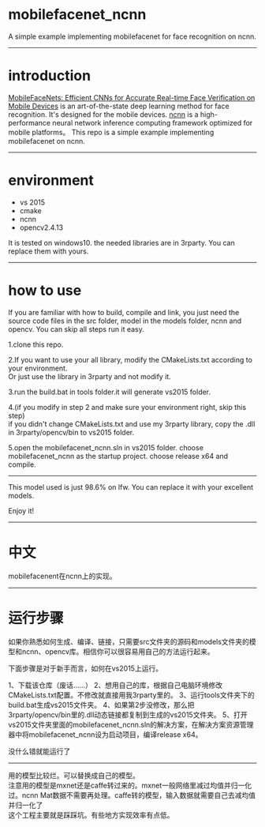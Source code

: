 # mobilefacenet_ncnn
A simple example implementing mobilefacenet for face recognition on ncnn. 

---
# introduction
[MobileFaceNets: Efficient CNNs for Accurate Real-time Face Verification on Mobile Devices](https://arxiv.org/abs/1804.07573) is an art-of-the-state deep learning method for face recognition. It's designed for the mobile devices. 
[ncnn](https://github.com/Tencent/ncnn) is a high-performance neural network inference computing framework optimized for mobile platforms。
This repo is a simple example implementing mobilefacenet on ncnn.

---
# environment
- vs 2015
- cmake
- ncnn
- opencv2.4.13

It is tested on windows10. the needed libraries are in 3rparty. You can replace them with yours.

---
# how to use
If you are familiar with how to build, compile and link, you just need the source code files in the src folder, model in the models folder, ncnn and opencv. You can skip all steps run it easy.

1.clone this repo.

2.If you want to use your all library, modify the CMakeLists.txt according to your environment. <br>
Or just use the library in 3rparty and not modify it.

3.run the build.bat in tools folder.it will generate vs2015 folder.

4.(if you modify in step 2 and make sure your environment right, skip this step)<br>
if you didn't change CMakeLists.txt and use my 3rparty library, copy the .dll in 3rparty/opencv/bin to vs2015 folder.

5.open the mobilefacenet_ncnn.sln in vs2015 folder. choose mobilefacenet_ncnn as the startup project. choose release x64 and compile.

---
This model used is just 98.6% on lfw. You can replace it with your excellent models.

Enjoy it!

---
# 中文
mobilefacenent在ncnn上的实现。

---
# 运行步骤
如果你熟悉如何生成、编译、链接，只需要src文件夹的源码和models文件夹的模型和ncnn、opencv库。相信你可以很容易用自己的方法运行起来。

下面步骤是对于新手而言，如何在vs2015上运行。

1、下载该仓库（废话……）
2、想用自己的库，根据自己电脑环境修改CMakeLists.txt配置。不修改就直接用我3rparty里的。
3、运行tools文件夹下的build.bat生成vs2015文件夹。
4、如果第2步没修改，那么把3rparty/opencv/bin里的.dll动态链接都复制到生成的vs2015文件夹。
5、打开vs2015文件夹里面的mobilefacenet_ncnn.sln的解决方案，在解决方案资源管理器中将mobilefacenet_ncnn设为启动项目，编译release x64。

没什么错就能运行了

---
用的模型比较烂。可以替换成自己的模型。<br>
注意用的模型是mxnet还是caffe转过来的。mxnet一般网络里减过均值并归一化过。ncnn Mat数据不需要再处理。caffe转的模型，输入数据就需要自己去减均值并归一化了<br>
这个工程主要就是踩踩坑。有些地方实现效率有点低。